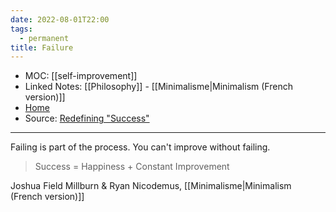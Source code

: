 ```yaml
---
date: 2022-08-01T22:00
tags:
  - permanent
title: Failure
---
```

- MOC: [[self-improvement]]
- Linked Notes: [[Philosophy]] - [[Minimalisme|Minimalism (French version)]]
- [Home](https://misudashi.ga/)
- Source:  [Redefining "Success"](https://www.beingproductive.org/2022/08/redefining-success/)
----------
Failing is part of the process. You can't improve without failing.

> Success = Happiness + Constant Improvement

Joshua Field Millburn & Ryan Nicodemus, [[Minimalisme|Minimalism (French version)]]